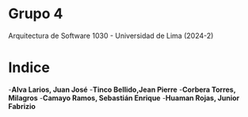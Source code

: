 # Grupo 4
Arquitectura de Software 1030 - Universidad de Lima (2024-2)

# Indice
-**Alva Larios, Juan José**
-**Tinco Bellido,Jean Pierre**
-**Corbera Torres, Milagros**
-**Camayo Ramos, Sebastián Enrique**
-**Huaman Rojas, Junior Fabrizio**

